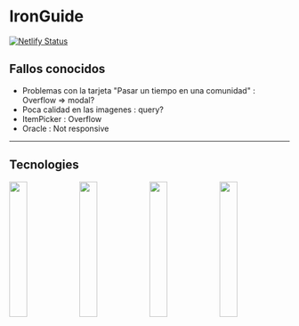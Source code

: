 # IronGuide

[![Netlify Status](https://api.netlify.com/api/v1/badges/3e4418ae-eb3f-481e-8e0d-ebc37e4417ef/deploy-status)](https://app.netlify.com/sites/ironsworn/deploys)

## Fallos conocidos

- Problemas con la tarjeta "Pasar un tiempo en una comunidad" : Overflow => modal?
- Poca calidad en las imagenes : query?
- ItemPicker : Overflow
- Oracle : Not responsive

---

## Tecnologies

<img src="https://logo.clearbit.com/reactjs.org" width="25%"><img src="https://reactrouter.com/_brand/react-router-mark-color-inverted.png" width="25%"><img src="https://logo.clearbit.com/tailwindcss.com" width="25%"><img src="https://user-images.githubusercontent.com/8939680/57233882-20344080-6fe5-11e9-9086-d20a955bed59.png" width="25%" >
